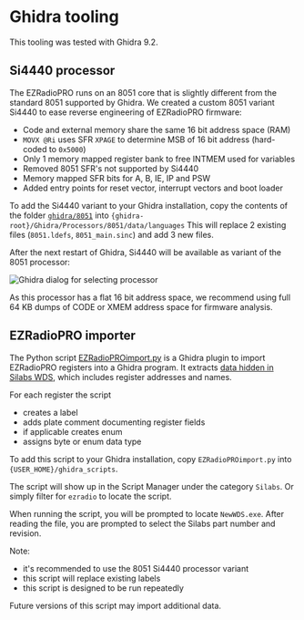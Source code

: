 # Ghidra tooling

This tooling was tested with Ghidra 9.2.

## Si4440 processor

The EZRadioPRO runs on an 8051 core that is slightly different from the standard 8051 supported by Ghidra. We created a custom 8051 variant Si4440 to ease reverse engineering of EZRadioPRO firmware:

- Code and external memory share the same 16 bit address space (RAM)
- `MOVX @Ri` uses SFR `XPAGE` to determine MSB of 16 bit address (hard-coded to `0x5000`)
- Only 1 memory mapped register bank to free INTMEM used for variables
- Removed 8051 SFR's not supported by Si4440
- Memory mapped SFR bits for A, B, IE, IP and PSW
- Added entry points for reset vector, interrupt vectors and boot loader

To add the Si4440 variant to your Ghidra installation, copy the contents of the folder [`ghidra/8051`](8051) into
```{ghidra-root}/Ghidra/Processors/8051/data/languages```
This will replace 2 existing files (`8051.ldefs`, `8051_main.sinc`) and add 3 new files. 

After the next restart of Ghidra, Si4440 will be available as variant of the 8051 processor:

![Ghidra dialog for selecting processor](../img/ghidra-8051-Si4440.png)

As this processor has a flat 16 bit address space, we recommend using full 64 KB dumps of CODE or XMEM address space for firmware analysis.

## EZRadioPRO importer

The Python script [EZRadioPROimport.py](EZRadioPROimport.py) is a Ghidra plugin to import EZRadioPRO registers into a Ghidra program. It extracts [data hidden in Silabs WDS](../docs/wds-xml-docs.md), which includes register addresses and names.

For each register the script
- creates a label
- adds plate comment documenting register fields
- if applicable creates enum 
- assigns byte or enum data type

To add this script to your Ghidra installation, copy `EZRadioPROimport.py` into `{USER_HOME}/ghidra_scripts`.

The script will show up in the Script Manager under the category `Silabs`. Or simply filter for `ezradio` to locate the script.

When running the script, you will be prompted to locate `NewWDS.exe`. After reading the file, you are prompted to select the Silabs part number and revision.

Note:
- it's recommended to use the 8051 Si4440 processor variant
- this script will replace existing labels
- this script is designed to be run repeatedly

Future versions of this script may import additional data. 
